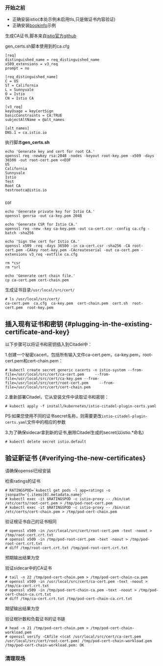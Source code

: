 ### 开始之前

* 正确安装istio\(本处示例未启用tls,只是做证书内容验证\)
* 正确安装[bookinfo](https://istio.io/docs/guides/bookinfo/)示例

生成CA证书,脚本来自[istio官方github](https://github.com/istio/istio/edit/release-0.8/security/samples/plugin_ca_certs/)

gen\_certs.sh脚本使用到的ca.cfg

```
[req]
distinguished_name = req_distinguished_name
x509_extensions = v3_req
prompt = no

[req_distinguished_name]
C = US
ST = California
L = Sunnyvale
O = Istio
CN = Istio CA

[v3_req]
keyUsage = keyCertSign
basicConstraints = CA:TRUE
subjectAltName = @alt_names

[alt_names]
DNS.1 = ca.istio.io
```

执行脚本**gen\_certs.sh**

```
echo 'Generate key and cert for root CA.'
openssl req -newkey rsa:2048 -nodes -keyout root-key.pem -x509 -days 36500 -out root-cert.pem <<EOF
US
California
Sunnyvale
Istio
Test
Root CA
testrootca@istio.io


EOF

echo 'Generate private key for Istio CA.'
openssl genrsa -out ca-key.pem 2048

echo 'Generate CSR for Istio CA.'
openssl req -new -key ca-key.pem -out ca-cert.csr -config ca.cfg -batch -sha256

echo 'Sign the cert for Istio CA.'
openssl x509 -req -days 36500 -in ca-cert.csr -sha256 -CA root-cert.pem -CAkey root-key.pem -CAcreateserial -out ca-cert.pem -extensions v3_req -extfile ca.cfg

rm *csr
rm *srl

echo 'Generate cert chain file.'
cp ca-cert.pem cert-chain.pem
```

生成证书目录`/usr/local/src/cert/`

```
# ls /usr/local/src/cert/
ca-cert.pem  ca.cfg  ca-key.pem  cert-chain.pem  cert.sh  root-cert.pem  root-key.pem
```

## 插入现有证书和密钥 {#plugging-in-the-existing-certificate-and-key}

以下步骤可以将证书和密钥插入到Citadel中：

1.创建一个秘密cacert，包括所有输入文件ca-cert.pem，ca-key.pem，root-cert.pem和cert-chain.pem：

```
# kubectl create secret generic cacerts -n istio-system --from-file=/usr/local/src/cert/ca-cert.pem     --from-file=/usr/local/src/cert/ca-key.pem --from-file=/usr/local/src/cert/root-cert.pem     --from-file=/usr/local/src/cert/cert-chain.pem
```

2.重新部署Citadel，它从安装文件中读取证书和密钥：

```
# kubectl apply -f install/kubernetes/istio-citadel-plugin-certs.yaml
```

PS:如果您使用不同的证书secret名称，则需要更改`istio-citadel-plugin-certs.yaml`文件中的相应的参数

3.为了确保sidecar拿到新的证书,删除Citadel生成的secret\(以istio.\*命名\)

```
# kubectl delete secret istio.default
```

## 验证新证书 {#verifying-the-new-certificates}

请确保openssl已经安装

检索ratings的证书

    # RATINGSPOD=`kubectl get pods -l app=ratings -o jsonpath='{.items[0].metadata.name}'`
    # kubectl exec -it $RATINGSPOD -c istio-proxy -- /bin/cat /etc/certs/root-cert.pem > /tmp/pod-root-cert.pem
    # kubectl exec -it $RATINGSPOD -c istio-proxy -- /bin/cat /etc/certs/cert-chain.pem > /tmp/pod-cert-chain.pem

验证根证书自己的证书相同

```
# openssl x509 -in /usr/local/src/cert/root-cert.pem -text -noout > /tmp/root-cert.crt.txt
# openssl x509 -in /tmp/pod-root-cert.pem -text -noout > /tmp/pod-root-cert.crt.txt
# diff /tmp/root-cert.crt.txt /tmp/pod-root-cert.crt.txt
```

预期输出结果为空

验证sidecar中的CA证书

```
# tail -n 22 /tmp/pod-cert-chain.pem > /tmp/pod-cert-chain-ca.pem
# openssl x509 -in /usr/local/src/cert/ca-cert.pem -text -noout > /tmp/ca-cert.crt.txt
# openssl x509 -in /tmp/pod-cert-chain-ca.pem -text -noout > /tmp/pod-cert-chain-ca.crt.txt
# diff /tmp/ca-cert.crt.txt /tmp/pod-cert-chain-ca.crt.txt
```

期望输出结果为空

验证根针数和负载证书的证书链

```
# head -n 21 /tmp/pod-cert-chain.pem > /tmp/pod-cert-chain-workload.pem
# openssl verify -CAfile <(cat /usr/local/src/cert/ca-cert.pem /usr/local/src/cert/root-cert.pem) /tmp/pod-cert-chain-workload.pem
/tmp/pod-cert-chain-workload.pem: OK
```

### 清理现场



